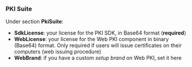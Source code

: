 ﻿### PKI Suite

Under section **PkiSuite**:

* **SdkLicense**: your license for the PKI SDK, in Base64 format (**required**)
* **WebLicense**: your license for the Web PKI component in binary (Base64) format. Only required if users will issue certificates on their computers (web issuing procedure)
* **WebBrand**: if you have a custom *setup brand* on Web PKI, set it here
